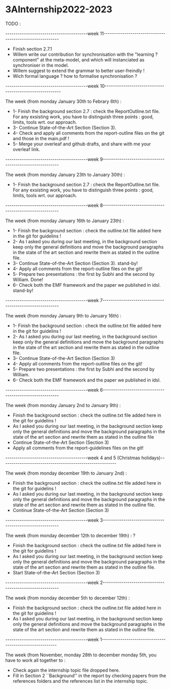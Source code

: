 # 3AInternship2022-2023

TODO : 

----------------------------------------week 11-------------------------------------------------------- 

- Finish section 2.7.1
- Willem write our contribution for synchronisation with the "learning ? component" at the meta-model, and which will instanciated as synchroniser in the model. 
- Willem suggest to extend the grammar to better user-freindly !
- Wich formal language ? how to formalise synchronisation ? 


----------------------------------------week 10-------------------------------------------------------- 

The week (from monday January 30th to Febrary 6th) : 
- 1- Finish the background section 2.7 : check the ReportOutline.txt file. For any exsisting work, you have to distinguish three points : good, limits, tools wrt. our approach. 
- 3- Continue State-of-the-Art Section (Section 3). 
- 4- Check and apply all comments from the report-outline files on the git and those in the main.pdf !
- 5- Merge your overleaf and github drafts, and share with me your overleaf link. 


----------------------------------------week 9-------------------------------------------------------- 

The week (from monday January 23th to January 30th) : 
- 1- Finish the background section 2.7 : check the ReportOutline.txt file. For any exsisting work, you have to distinguish three points : good, limits, tools wrt. our approach. 

----------------------------------------week 8-------------------------------------------------------- 

The week (from monday January 16th to January 23th) : 
- 1- Finish the background section : check the outline.txt file added here in the git for guidelins !
- 2- As I asked you during our last meeting, in the background section keep only the general definitions and move the background paragraphs in the state of the art section and rewrite them as stated in the outline file.
- 3- Continue State-of-the-Art Section (Section 3). stand-by!
- 4- Apply all comments from the report-outline files on the git!
- 5- Prepare two presentations : the first by Subhi and the second by William. Done!
- 6- Check both the EMF framework and the paper we published in idsl. stand-by!

----------------------------------------week 7-------------------------------------------------------- 

The week (from monday January 9th to January 16th) : 
- 1- Finish the background section : check the outline.txt file added here in the git for guidelins !
- 2- As I asked you during our last meeting, in the background section keep only the general definitions and move the background paragraphs in the state of the art section and rewrite them as stated in the outline file.
- 3- Continue State-of-the-Art Section (Section 3)
- 4- Apply all comments from the report-outline files on the git!
- 5- Prepare two presentations : the first by Subhi and the second by William.
- 6- Check both the EMF framework and the paper we published in idsl. 

----------------------------------------week 6-------------------------------------------------------- 

The week (from monday January 2nd to January 9th) : 
- Finish the background section : check the outline.txt file added here in the git for guidelins !
- As I asked you during our last meeting, in the background section keep only the general definitions and move the background paragraphs in the state of the art section and rewrite them as stated in the outline file
- Continue State-of-the-Art Section (Section 3)
- Apply all comments from the report-guidelines files on the git!

----------------------------------------week 4 and 5 (Christmas holidays)-------------------------------------------------------- 

The week (from monday december 19th to January 2nd) : 
- Finish the background section : check the outline.txt file added here in the git for guidelins !
- As I asked you during our last meeting, in the background section keep only the general definitions and move the background paragraphs in the state of the art section and rewrite them as stated in the outline file. 
- Continue State-of-the-Art Section (Section 3)

----------------------------------------week 3-------------------------------------------------------- 

The week (from monday december 12th to december 19th) : ? 
- Finish the background section : check the outline.txt file added here in the git for guidelins !
- As I asked you during our last meeting, in the background section keep only the general definitions and move the background paragraphs in the state of the art section and rewrite them as stated in the outline file. 
- Start State-of-the-Art Section (Section 3)


----------------------------------------week 2-------------------------------------------------------- 

The week (from monday december 5th to december 12th) : 
- Finish the background section : check the outline.txt file added here in the git for guidelins !
- As I asked you during our last meeting, in the background section keep only the general definitions and move the background paragraphs in the state of the art section and rewrite them as stated in the outline file. 

----------------------------------------week 1-------------------------------------------------------- 

The week (from November, monday 28th to december monday 5th, you have to work all together to : 
- Check again the internship topic file dropped here. 
- Fill in Section 2 ``Background'' in the report by checking papers from the references folders and the references list in the internship topic. 
